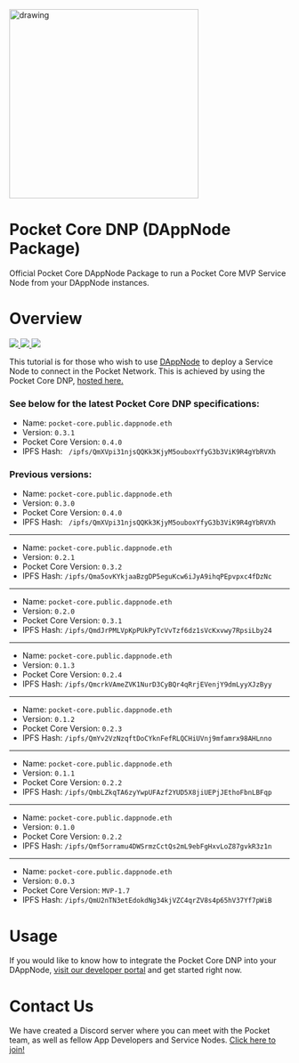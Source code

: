 <div align="left">
  <a href="https://www.pokt.network">
    <img src="https://pokt.network/wp-content/uploads/2018/12/Logo-488x228-px.png" alt="drawing" width="340"/>
  </a>
</div>
<h1 align="left">Pocket Core DNP (DAppNode Package)</h1>

Official Pocket Core DAppNode Package to run a Pocket Core MVP Service Node from your DAppNode instances.

<h1 align="left">Overview</h1>

<div align="left">
    <a  href="https://dappnode.io">
      <img src="https://img.shields.io/badge/dappnode-reference-green.svg"/>
    </a>
    <a  href="https://github.com/pokt-network/pocket-js/releases">
      <img src="https://img.shields.io/badge/version-0.2.0-blue.svg"/>
    </a>
    <a href="https://opensource.org/licenses/MIT">
      <img src="https://img.shields.io/badge/License-MIT-blue.svg"/>
    </a>
</div>

This tutorial is for those who wish to use [DAppNode](https://dappnode.io) to deploy a Service Node to connect in the Pocket Network. This is achieved by using the Pocket Core DNP, [hosted here.](http://github.com/pokt-network/pocket-core-deployments/dappnode)

### See below for the latest Pocket Core DNP specifications:
*   Name: `pocket-core.public.dappnode.eth`
*   Version: `0.3.1`
*   Pocket Core Version: `0.4.0`
*   IPFS Hash: ` /ipfs/QmXVpi31njsQQKk3KjyM5ouboxYfyG3b3ViK9R4gYbRVXh`

### Previous versions:
*   Name: `pocket-core.public.dappnode.eth`
*   Version: `0.3.0`
*   Pocket Core Version: `0.4.0`
*   IPFS Hash: ` /ipfs/QmXVpi31njsQQKk3KjyM5ouboxYfyG3b3ViK9R4gYbRVXh`
---
*   Name: `pocket-core.public.dappnode.eth`
*   Version: `0.2.1`
*   Pocket Core Version: `0.3.2`
*   IPFS Hash: `/ipfs/Qma5ovKYkjaaBzgDP5eguKcw6iJyA9ihqPEpvpxc4fDzNc`
---
*   Name: `pocket-core.public.dappnode.eth`
*   Version: `0.2.0`
*   Pocket Core Version: `0.3.1`
*   IPFS Hash: `/ipfs/QmdJrPMLVpKpPUkPyTcVvTzf6dz1sVcKxvwy7RpsiLby24`
---
*   Name: `pocket-core.public.dappnode.eth`
*   Version: `0.1.3`
*   Pocket Core Version: `0.2.4`
*   IPFS Hash: `/ipfs/QmcrkVAmeZVK1NurD3CyBQr4qRrjEVenjY9dmLyyXJzByy`
---
*   Name: `pocket-core.public.dappnode.eth`
*   Version: `0.1.2`
*   Pocket Core Version: `0.2.3`
*   IPFS Hash: `/ipfs/QmYv2VzNzqftDoCYknFefRLQCHiUVnj9mfamrx98AHLnno`
---
*   Name: `pocket-core.public.dappnode.eth`
*   Version: `0.1.1`
*   Pocket Core Version: `0.2.2`
*   IPFS Hash: `/ipfs/QmbLZkqTA6zyYwpUFAzf2YUD5X8jiUEPjJEthoFbnLBFqp`
---
*   Name: `pocket-core.public.dappnode.eth`
*   Version: `0.1.0`
*   Pocket Core Version: `0.2.2`
*   IPFS Hash: `/ipfs/Qmf5orramu4DWSrmzCctQs2mL9ebFgHxvLoZ87gvkR3z1n`
---
*   Name: `pocket-core.public.dappnode.eth`
*   Version: `0.0.3`
*   Pocket Core Version: `MVP-1.7`
*   IPFS Hash: `/ipfs/QmU2nTN3etEdokdNg34kjVZC4qrZV8s4p65hV37Yf7pWiB`

<h1 align="left">Usage</h1>

If you would like to know how to integrate the Pocket Core DNP into your DAppNode, [visit our developer portal](https://docs.pokt.network/docs/service-node-dappnode-setup) and get started right now.

<h1 align="left">Contact Us</h1>

We have created a Discord server where you can meet with the Pocket team, as well as fellow App Developers and Service Nodes. [Click here to join!](https://discord.gg/sarhfXP)
